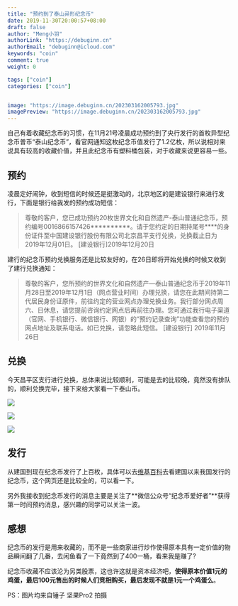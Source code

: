 ```yaml
---
title: "预约到了泰山异形纪念币"
date: 2019-11-30T20:00:57+08:00
draft: false
author: "Meng小羽"
authorLink: "https://debuginn.cn"
authorEmail: "debuginn@icloud.com"
keywords: "coin"
comment: true
weight: 0

tags: ["coin"]
categories: ["coin"]


image: "https://image.debuginn.cn/202303162005793.jpg"
imagePreview: "https://image.debuginn.cn/202303162005793.jpg"
---
```


自己有着收藏纪念币的习惯，在11月21号凌晨成功预约到了央行发行的首枚异型纪念币普币“泰山纪念币”，看官网通知这枚纪念币值发行了1.2亿枚，所以说相对来说具有较高的收藏价值，并且此纪念币有塑料桶包装，对于收藏来说更容易一些。

## 预约

凌晨定好闹钟，收到短信的时候还是挺激动的，北京地区的是建设银行来进行发行，下面是银行给我发的预约成功短信：

> 尊敬的客户，您已成功预约20枚世界文化和自然遗产-泰山普通纪念币，预约编号0016866157426**********。请于您约定的日期持尾号****的身份证件至中国建设银行股份有限公司北京昌平支行兑换，兑换截止日为2019年12月01日。
> [建设银行]2019年12月20日

建行的纪念币预约兑换服务还是比较友好的，在26日即将开始兑换的时候又收到了建行兑换通知：

> 尊敬的客户，您所预约的世界文化和自然遗产—泰山普通纪念币于2019年11月28日至2019年12月1日（网点营业时间）办理兑换，请您在此期间持第二代居民身份证原件，前往约定的营业网点办理兑换业务。我行部分网点周六、日休息，请您提前咨询约定网点后再前往办理。您可通过我行电子渠道（官网、手机银行、微信银行、网银）的“预约记录查询”功能查看您的预约网点地址及联系电话。如已兑换，请忽略此短信。
> [建设银行] 2019年11月26日

## 兑换

今天昌平区支行进行兑换，总体来说比较顺利，可能是去的比较晚，竟然没有排队的，顺利兑换完毕，接下来给大家看一下泰山币。

![](https://image.debuginn.cn/202303162007928.jpg)

![](https://image.debuginn.cn/202303162007374.jpg)

![](https://image.debuginn.cn/202303162007381.jpg)

## 发行

从建国到现在纪念币发行了上百枚，具体可以去[维基百科](https://zh.wikipedia.org/wiki/%E4%B8%AD%E5%8D%8E%E4%BA%BA%E6%B0%91%E5%85%B1%E5%92%8C%E5%9B%BD%E6%B5%81%E9%80%9A%E7%BA%AA%E5%BF%B5%E5%B8%81)去看建国以来我国发行的纪念币，这个网页还是比较全的，可以看一下。

另外我接收到纪念币发行的消息主要是关注了**微信公众号“纪念币爱好者”**获得第一时间预约消息，感兴趣的同学可以关注一波。

## 感想

纪念币的发行是用来收藏的，而不是一些商家进行炒作使得原本具有一定价值的物品瞬间翻了几番，去闲鱼看了一下竟然到了400一桶，看来我是赚了?

纪念币收藏不应该沦为另类股票，这也许这就是资本经济吧，**使得原本价值1元的鸡蛋，最后100元售出的时候人们竞相购买，最后发现不就是1元一个鸡蛋么**。

PS：图片均来自锤子 坚果Pro2 拍摄
